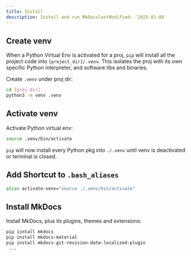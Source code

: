 ```yaml
---
title: Install
description: Install and run MkDocslastModified: '2025-01-08'
---
```


## Create venv

When a Python Virtual Env is activated for a proj, `pip` will install all the project code into `[project_dir]/.venv`. This isolates the proj with its own specific Python interpreter, and software libs and binaries.

Create `.venv` under proj dir:

```bash
cd [proj-dir]
python3 -m venv .venv
```

## Activate venv

Activate Python virtual env:

```bash
source .venv/bin/activate
```
`pip` will now install every Python pkg into `./.venv` until venv is deactivated or terminal is closed.

## Add Shortcut to `.bash_aliases`

```bash
alias activate-venv="source ./.venv/bin/activate"
```

## Install MkDocs

Install MkDocs, plus its plugins, themes and extensions:

```bash
pip isntall mkdocs
pip install mkdocs-material
pip install mkdocs-git-revision-date-localized-plugin
 ...

```
